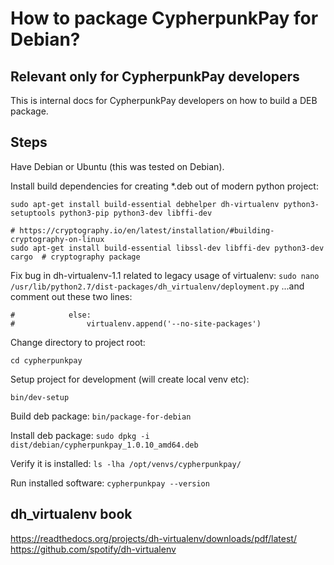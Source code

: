 # How to package CypherpunkPay for Debian?

## Relevant only for CypherpunkPay developers

This is internal docs for CypherpunkPay developers on how to build a DEB package.

## Steps

Have Debian or Ubuntu (this was tested on Debian).

Install build dependencies for creating *.deb out of modern python project:

```
sudo apt-get install build-essential debhelper dh-virtualenv python3-setuptools python3-pip python3-dev libffi-dev

# https://cryptography.io/en/latest/installation/#building-cryptography-on-linux
sudo apt-get install build-essential libssl-dev libffi-dev python3-dev cargo  # cryptography package
```

Fix bug in dh-virtualenv-1.1 related to legacy usage of virtualenv:
`sudo nano /usr/lib/python2.7/dist-packages/dh_virtualenv/deployment.py`
...and comment out these two lines:
```
#            else:
#                virtualenv.append('--no-site-packages')
```

Change directory to project root:

`cd cypherpunkpay`

Setup project for development (will create local venv etc):

`bin/dev-setup`

Build deb package:
`bin/package-for-debian`

Install deb package:
`sudo dpkg -i dist/debian/cypherpunkpay_1.0.10_amd64.deb`

Verify it is installed:
`ls -lha /opt/venvs/cypherpunkpay/`

Run installed software:
`cypherpunkpay --version`

## dh_virtualenv book

https://readthedocs.org/projects/dh-virtualenv/downloads/pdf/latest/
https://github.com/spotify/dh-virtualenv
